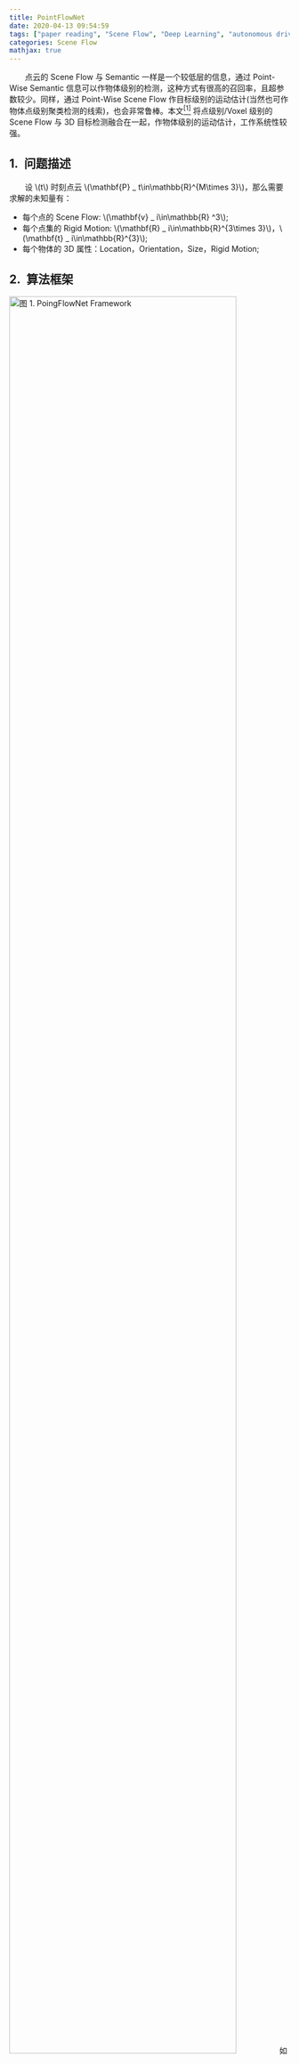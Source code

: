 ```yaml
---
title: PointFlowNet
date: 2020-04-13 09:54:59
tags: ["paper reading", "Scene Flow", "Deep Learning", "autonomous driving", "Point Cloud"]
categories: Scene Flow
mathjax: true
---
```


　　点云的 Scene Flow 与 Semantic 一样是一个较低层的信息，通过 Point-Wise Semantic 信息可以作物体级别的检测，这种方式有很高的召回率，且超参数较少。同样，通过 Point-Wise Scene Flow 作目标级别的运动估计(当然也可作物体点级别聚类检测的线索)，也会非常鲁棒。本文<a href="#1" id="1ref"><sup>[1]</sup></a> 将点级别/Voxel 级别的 Scene Flow 与 3D 目标检测融合在一起，作物体级别的运动估计，工作系统性较强。

## 1.&ensp;问题描述
　　设 \\(t\\) 时刻点云 \\(\\mathbf{P} _ t\\in\\mathbb{R}^{M\\times 3}\\)，那么需要求解的未知量有：

- 每个点的 Scene Flow: \\(\\mathbf{v} _ i\\in\\mathbb{R} ^3\\);
- 每个点集的 Rigid Motion: \\(\\mathbf{R} _ i\\in\\mathbb{R}^{3\\times 3}\\)，\\(\\mathbf{t} _ i\\in\\mathbb{R}^{3}\\);
- 每个物体的 3D 属性：Location，Orientation，Size，Rigid Motion;

## 2.&ensp;算法框架
<img src="framework.png" width="90%" height="90%" title="图 1. PoingFlowNet Framework">
　　如图 1. 所示，PointFlowNet 由四部分组成，分别为：Feature Encoder，Scene Flow/Ego-motion Estimation and 3D Object Detection，Rigid Motion Estimation，Object Motion Decoder。Feature Encoder 将前后帧点云栅格化后作特征提取，然后 Context Encoder 作进一步的特征融合去提取；输出的特征第一个分支作 Voxel 级别的 Scene Flow 预测，进一步作每个点的 Rigid Motion 预测(**每个点属于对应物体的 Motion 在该 Voxel 坐标系下的表示**)；第二个分支作 Ego-Motion 的预测；第三个分支作 3D 目标检测，进一步作目标的 Motion Decoder。  

### 2.1.&ensp;Feature Encoder
　　不同的点云特征提取方式都可采用，本文采用传统的 Bird-View Voxel 表示方式，然后作 2D/3D 卷积。同时还需要将前后帧的点云作特征融合，这里也完全可以采用 {%post_link paperreading-FlowNet3D FlowNet3D%} 的特征提取形式。

### 2.2.&ensp;Scene Flow/Rigid Motion Decoder
　　Scene Flow 是作 Bird-View 下 Voxel 级别的场景流预测，然后再预测 Rigid Motion。
<img src="rigid-motion.png" width="80%" height="80%" title="图 2. Rigid MOtion Estimation">
　　如图 2. 所示，世界坐标系 \\(\\mathbf{W}\\) 下点 \\(\\mathbf{p}\\) 的 scene flow 表示为 \\(\\mathbf{v}\\)，刚体物体的局部坐标系从 \\(\\mathbf{A}\\) 经过 \\((\\mathbf{R _ A, t _ A})\\) 运动到 \\(\\mathbf{B}\\) ，那么其 scene flow 可表示为：
$$\mathbf{v=[R _ A(p-o _ A)+t _ A]-(p-o _ A)} \tag{1}$$
本文论证了两个定理：

1. scene flow 只能通过刚体局部坐标系的运动导出，不能直接通过世界坐标系下的刚体运动导出(除非运动无旋转量)。所以如图 1. 所示，通过 scene flow 预测出的 voxel motion 是局部坐标系下的，还需通过坐标变换到世界坐标系下。**这里每个 Voxel 预测量的局部坐标系采用 Voxel 中心点**。作目标运动估计时，"世界坐标系"其实可以定义为物体坐标系(Voxel 为局部坐标系)，最后再通过 Ego-motion 变换到世界坐标系。
2. 不管是局部坐标系 \\(\\mathbf{A}\\) 还是 \\(\\mathbf{B}\\)，都能导出 scene flow。

　　如图 2. 所示，实验也验证了 scene flow 不能直接学习到世界坐标系下的 translation 运动。

### 2.3.&ensp;Ego-motion Regressor
　　根据前后帧的点云回归本车的运动(ego-motion)，ego-motion 建立局部坐标系与世界坐标系的联系。如果有更精准的外部模块估计的 ego-motion，则可以直接替换采用。

### 2.4.&ensp;3D Object Detection and Object Motion Decoder
　　Bird-view 下 Voxel 后的 3D 检测方法很多，可以是 Anchor-based，Anchor-free，Semantic Segmentation 等方法，其中如果采用 Semantic Segmentation + cluster 方法，那么 scene flow 的结果也可作为 cluster 的线索。  
　　有了 3D 目标以及目标内 Voxel 的 Rigid Motion 后，取平均或中值即可得到目标的 Motion。  
　　**Voxel Rigid Motion 可以有两种回归方法：**

1. translation 真值为实际该 Voxel 的位移，rotation 为对应刚体的旋转量；
2. translation 与 rotation 均为对应刚体的位移与旋转量；

我理解的本文是采用方法 1. 这种形式，这种形式的好处是回归的就是真实 Voxel 的位移，与输入的特征是 Voxel 级别对应的，但是简单的对目标内的 Voxel 取平均或中值只是目标位移的近似，实际目标的真实位移应该为旋转中心 Voxel 的位移。而方法 2. 是物体级别的回归量，均值即可反应物体的运动，只要构建物体级别的 Loss，用 Voxel 去学习物体级别的运动应该问题不大，所以可能方法 2. 更合理。

## 3.&ensp;Loss Functions
　　采用 Voxel 级别的 Loss，总的 Loss 为：
$$\mathcal{L}=\alpha\mathcal{L} _ {flow}+\beta\mathcal{L} _ {rigmo} + \gamma\mathcal{L} _ {ego}+\mathcal{L} _ {det}\tag{2}$$
这四部分具体的形式为：

1. Scene Flow Loss  
对于有效的 Voxel，作预测值与真值的 \\(\\mathcal{l} _ 1\\) 误差：
$$\mathcal{L} _ {flow}=\frac{1}{K}\sum _ j\Vert \mathbf{v} _ j-\mathbf{v} _ j ^ * \Vert \tag{3}$$
2. Rigid Motion Loss  
对于有效的 Voxel，作预测值与真值(真值有两种形式，详见 2.4 讨论)的 \\(\\mathcal{l} _ 1\\) 误差：
$$\mathcal{L} _ {rigmo} = \frac{1}{K}\sum _ j\Vert\mathbf{t} _ j-\mathbf{t} _ j^ * \Vert+\lambda\Vert\theta _ j-\theta _ j^ * \Vert\tag{4}$$
3. Ego-motion Loss  
同样的对预测值与真值作 \\(\\mathcal{l} _ 1\\) Loss:
$$\mathcal{L} _ {ego}=\Vert\mathbf{t} _ {BG}-\mathbf{t} _ {BG}^ * \Vert+\lambda\Vert\theta _ {BG}-\theta _ {BG}^ * \Vert \tag{5}$$
4. Detection Loss  
不作赘述。

## 4.&ensp;Reference
<a id="1" href="#1ref">[1]</a> Behl, Aseem, et al. "Pointflownet: Learning representations for rigid motion estimation from point clouds." Proceedings of the IEEE Conference on Computer Vision and Pattern Recognition. 2019.
